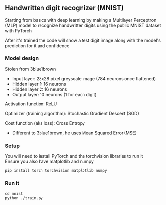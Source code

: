
## Handwritten digit recognizer (MNIST)
Starting from basics with deep learning by making a Multilayer Perceptron (MLP) model to recognize handwritten digits using the public MNIST dataset with PyTorch

After it's trained the code will show a test digit image along with the model's prediction for it and confidence

### Model design

Stolen from 3blue1brown

- Input layer: 28x28 pixel greyscale image (784 neurons once flattened)
- Hidden layer 1: 16 neurons
- Hidden layer 2: 16 neurons
- Output layer: 10 neurons (1 for each digit)

Activation function: ReLU

Optimizer (training algorithm): Stochastic Gradient Descent (SGD)

Cost function (aka loss): Cross Entropy

- Different to 3blue1brown, he uses Mean Squared Error (MSE)

### Setup

You will need to install PyTorch and the torchvision libraries to run it \
Ensure you also have matplotlib and numpy

`pip install torch torchvision matplotlib numpy`

### Run it

```
cd mnist
python ./train.py
```
